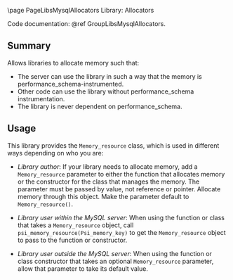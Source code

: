 \page PageLibsMysqlAllocators Library: Allocators

<!---
Copyright (c) 2024, 2025, Oracle and/or its affiliates.
//
This program is free software; you can redistribute it and/or modify
it under the terms of the GNU General Public License, version 2.0,
as published by the Free Software Foundation.
//
This program is designed to work with certain software (including
but not limited to OpenSSL) that is licensed under separate terms, as
designated in a particular file or component or in included license
documentation. The authors of MySQL hereby grant you an additional
permission to link the program and your derivative works with the
separately licensed software that they have either included with
the program or referenced in the documentation.
//
This program is distributed in the hope that it will be useful, but
WITHOUT ANY WARRANTY; without even the implied warranty of
MERCHANTABILITY or FITNESS FOR A PARTICULAR PURPOSE. See
the GNU General Public License, version 2.0, for more details.
//
You should have received a copy of the GNU General Public License
along with this program; if not, write to the Free Software Foundation, Inc.,
51 Franklin St, Fifth Floor, Boston, MA 02110-1301 USA
-->

<!--
MySQL Allocators Library
========================
-->

Code documentation: @ref GroupLibsMysqlAllocators.

## Summary

Allows libraries to allocate memory such that:
- The server can use the library in such a way that the memory is
  performance_schema-instrumented.
- Other code can use the library without performance_schema instrumentation.
- The library is never dependent on performance_schema.

## Usage

This library provides the `Memory_resource` class, which is used in different
ways depending on who you are:

- *Library author*: If your library needs to allocate memory, add a
  `Memory_resource` parameter to either the function that allocates memory or
  the constructor for the class that manages the memory. The parameter must be
  passed by value, not reference or pointer. Allocate memory through this
  object. Make the parameter default to `Memory_resource()`.

- *Library user within the MySQL server*: When using the function or class that
  takes a `Memory_resource` object, call `psi_memory_resource(Psi_memory_key)`
  to get the `Memory_resource` object to pass to the function or constructor.

- *Library user outside the MySQL server*: When using the function or class
  constructor that takes an optional `Memory_resource` parameter, allow that
  parameter to take its default value.
